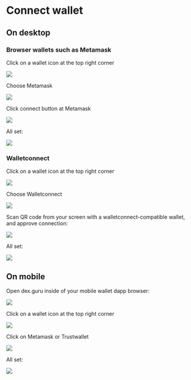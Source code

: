 # Connect wallet

## On desktop 

### Browser wallets such as Metamask

Click on a wallet icon at the top right corner 

![](../.gitbook/assets/__209_77_nftx___dexguru.png)

Choose Metamask 

![](../.gitbook/assets/__209_77_nftx___dexguru%20%281%29.png)

Click connect button at Metamask 

![](../.gitbook/assets/metamask_notification_and___56_210_37_wbtc___dexguru.png)

All set: 

![](../.gitbook/assets/__209_60_nftx___dexguru.png)

### Walletconnect

Click on a wallet icon at the top right corner 

![](../.gitbook/assets/__209_77_nftx___dexguru.png)

Choose Walletconnect 

![](../.gitbook/assets/__209_77_nftx___dexguru%20%281%29.png)

Scan QR code from your screen with a walletconnect-compatible wallet, and approve connection: 

![](../.gitbook/assets/2021-05-06-14.35.37.jpg)

All set: 

![](../.gitbook/assets/__209_60_nftx___dexguru%20%281%29.png)



## On mobile 

Open dex.guru inside of your mobile wallet dapp browser:

![](../.gitbook/assets/image_2021-05-06_14_40_40.png)

Click on a wallet icon at the top right corner 

![](../.gitbook/assets/image_2021-05-06_14_46_11.png)

Click on Metamask or Trustwallet 

![](../.gitbook/assets/image_2021-05-06_14_47_10.png)

All set: 

![](../.gitbook/assets/image_2021-05-06_14_49_19.png)







